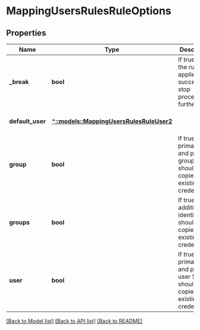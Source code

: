 # MappingUsersRulesRuleOptions

## Properties
Name | Type | Description | Notes
------------ | ------------- | ------------- | -------------
**_break** | **bool** | If true, and the rule was applied successfully, stop processing further. | [optional] [default to null]
**default_user** | [***::models::MappingUsersRulesRuleUser2**](MappingUsersRulesRuleUser2.md) |  | [optional] [default to null]
**group** | **bool** | If true, the primary GID and primary group SID should be copied to the existing credential. | [optional] [default to null]
**groups** | **bool** | If true, all additional identifiers should be copied to the existing credential. | [optional] [default to null]
**user** | **bool** | If true, the primary UID and primary user SID should be copied to the existing credential. | [optional] [default to null]

[[Back to Model list]](../README.md#documentation-for-models) [[Back to API list]](../README.md#documentation-for-api-endpoints) [[Back to README]](../README.md)


